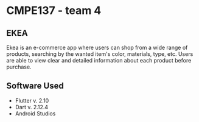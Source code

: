 # CMPE137 - team 4

## EKEA
Ekea is an e-commerce app where users can shop from a wide range of products, searching by the wanted item's color, materials, type, etc. Users are able to view clear and detailed information about each product before purchase. 

## Software Used
- Flutter v. 2.10
- Dart v. 2.12.4
- Android Studios


